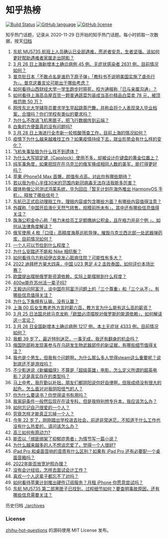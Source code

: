 # 知乎热榜
[![Build Status](https://github.com/ToWeLong/zhihu-hot-questions/workflows/CI/badge.svg)](https://github.com/ToWeLong/zhihu-hot-questions/actions)
[![GitHub language](https://img.shields.io/badge/language-golang-orange.svg)](https://golang.org/)
[![GitHub license](https://img.shields.io/github/license/ToWeLong/zhihu-hot-questions)](https://github.com/ToWeLong/zhihu-hot-questions/blob/main/LICENSE)

知乎热门话题，记录从 2020-11-29 日开始的知乎热门话题。每小时抓取一次数据，按天[归档](./archives)

<!-- BEGIN -->

1. [东航 MU5735 航班上人员确认已全部遇难，愿逝者安息，生者坚强。该如何更好帮助遇难者家属走出阴影？](https://www.zhihu.com/question/524292569)
1. [3 月 26 日上海新增本土确诊病例 45 例、无症状感染者 2631 例，目前情况如何？](https://www.zhihu.com/question/524353874)
1. [普京批日本「不敢点名是谁扔下原子弹」「教科书不说明美国实施了虐杀行为」，普京这番言论可能出于哪些考虑？](https://www.zhihu.com/question/524280684)
1. [如何看待山西财经大学一学生跑步时猝死，校方通报称「已与亲属沟通」？](https://www.zhihu.com/question/524360477)
1. [如何看待上海高岛屋百货一颗普通蔬菜包装成当高价精品白菜卖 78 元，被顶格罚款 50 万？](https://www.zhihu.com/question/524275710)
1. [网传东北大学辅导员要求学生早起跳尊巴舞，并称会将个人表现录入毕业档案，合理吗？你们学校有类似的要求吗？](https://www.zhihu.com/question/523987092)
1. [为什么不改进飞机黑匣子，把飞行数据传到云端？](https://www.zhihu.com/question/523662277)
1. [白象的方便面真的没有问题吗?](https://www.zhihu.com/question/522358200)
1. [3 月 28 日上海进行全市新一轮核酸筛查工作，目前上海的情况如何？](https://www.zhihu.com/question/524455756)
1. [疫情下为什么越来越难找工作？如果疫情持续下去，就业形势会有什么样的变化？](https://www.zhihu.com/question/523762875)
1. [飞机失事坠毁为什么找不到遗体？](https://www.zhihu.com/question/315817771)
1. [为什么大写锁定键（Capslock）使用不多，却被设计在键盘的黄金位置上？](https://www.zhihu.com/question/519170777)
1. [纯军事角度，如果把现在在乌克兰的俄军换成相同人数的美军，能打得更好吗？](https://www.zhihu.com/question/523766203)
1. [苹果 iPhone14 Max 首爆，颜值有点高，对此你有哪些期待？](https://www.zhihu.com/question/523891210)
1. [若以我为中心半径30米的范围内新冠病毒无法存活我能多厉害？](https://www.zhihu.com/question/524118342)
1. [媒体称俄公司测试鸿蒙系统，华为回应「暂无计划在海外推出 HarmonyOS 手机」，释放了哪些信号？](https://www.zhihu.com/question/524437036)
1. [东航已正式启动理赔工作，理赔内容或包含哪些方面？有哪些内容值得注意？](https://www.zhihu.com/question/524430365)
1. [外媒称「中国开启液化天然气转售，规模前所未有」，其中还有哪些信息值得关注？](https://www.zhihu.com/question/513972140)
1. [珠海公积金中心称「格力未给员工足额缴纳公积金，且在格力并非个例 」，如何从法律角度解读？](https://www.zhihu.com/question/524361054)
1. [俄军使用 4 枚「口径」高精度海基巡航导弹，摧毁乌克兰西北部一处武器弹药库，目前情况如何？](https://www.zhihu.com/question/524412437)
1. [一个人可以节俭到什么程度？](https://www.zhihu.com/question/301201332)
1. [为什么安踏还不能和 Nike 相抗衡？](https://www.zhihu.com/question/518414090)
1. [如何看待乌方称绍伊古突发心脏病住院？可能性有多大？](https://www.zhihu.com/question/524198919)
1. [2022 迪拜杯方昊大四喜，中国 U23  男足 4:2 击败泰国，如何评价本场比赛？](https://www.zhihu.com/question/524290085)
1. [欧盟提出摆脱俄罗斯资源依赖，实际上能摆脱到什么程度？](https://www.zhihu.com/question/520487224)
1. [400w能在苏州活一辈子吗?](https://www.zhihu.com/question/521508595)
1. [王毅访问阿富汗，谈中国在阿富汗问题上的「三个尊重」和「三个从不」，有哪些信息值得关注？](https://www.zhihu.com/question/523907872)
1. [为什么下象棋有认输，没有认赢？](https://www.zhihu.com/question/521910321)
1. [上海 00 后女生教老外方言时薪六百，教方言为什么能有这么高的薪资？](https://www.zhihu.com/question/524083664)
1. [3 月 25 日法国总统马克龙称「欧盟必须摆脱对俄罗斯的能源依赖」，如何解读这一言论？](https://www.zhihu.com/question/524239819)
1. [3 月 26 日全国新增本土确诊病例 1217 例，本土无症状 4333 例，目前情况如何？](https://www.zhihu.com/question/524359239)
1. [我都 39 岁了，最近特别迷茫，一事无成，我还有翻身的机会吗？](https://www.zhihu.com/question/523768218)
1. [俄国防部称发现美参与在乌研发生物武器部件的新证据，有哪些细节值得关注？](https://www.zhihu.com/question/524044580)
1. [我也是个男生，但我有个问题啊，为什么那么多人觉得steam这么重要呢？说到底还不是游戏吗？](https://www.zhihu.com/question/523168172)
1. [不少影迷说《新蝙蝠侠》不算是「超级英雄」电影，怎么定义所谓的超英电影？这是真实存在的类型吗？](https://www.zhihu.com/question/522924763)
1. [马上中考，我在勤以补拙，朋友们都阴阳说你好自律啊，但我成绩没有很大的起色，怎么面对对我阴阳怪气的人？](https://www.zhihu.com/question/524356134)
1. [你为什么要读书？你觉得读书有用吗？](https://www.zhihu.com/question/524384982)
1. [我家庭条件一般然后现在在读专科，但是我特别想专升本，我应该怎么办？](https://www.zhihu.com/question/523090107)
1. [如何忘记自己很爱的一个人？](https://www.zhihu.com/question/524370279)
1. [究竟怎样才能真正忘掉一个人？](https://www.zhihu.com/question/524285077)
1. [今年 22 岁了，刚刚踏出学校进去社会，前途非常迷茫，不知道干什么工作也没有什么热爱的，请问该怎么办？](https://www.zhihu.com/question/524074451)
1. [高三如何有原动力?](https://www.zhihu.com/question/524357860)
1. [能否以「绑匪绑架了抑郁症患者」为情节写一篇小说？](https://www.zhihu.com/question/433025848)
1. [为什么越来越多的人不想谈恋爱了，觉得一个人很好?](https://www.zhihu.com/question/524385387)
1. [iPad Pro 和桌面音响的音质有什么区别？如果有 iPad Pro 还有必要配一个桌面音箱吗？](https://www.zhihu.com/question/520119059)
1. [2022年能否放宽护照办理？](https://www.zhihu.com/question/515322922)
1. [没有会计经验，怎样去面试会计工作？](https://www.zhihu.com/question/20473577)
1. [喜欢一个人这辈子都忘不了对吗？](https://www.zhihu.com/question/524406440)
1. [如何看待苹果计划推出硬件订阅服务？月租 iPhone 你愿意尝试吗？](https://www.zhihu.com/question/523994663)
1. [东航 MU5735 第二部黑匣子已找到，过程细节如何？要查明事故原因，还有哪些信息需要关注？](https://www.zhihu.com/question/524372424)

<!-- END -->

历史归档 [./archives](./archives)


### License
[zhihu-hot-questions](https://github.com/towelong/zhihu-hot-questions) 的源码使用 MIT License 发布。